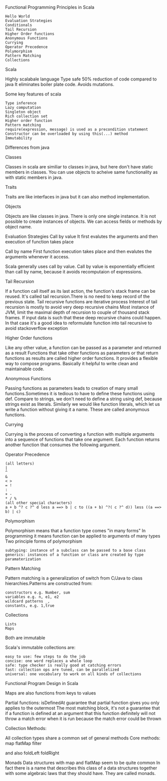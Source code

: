 Functional Programming Principles in Scala
    
    Hello World
    Evaluation Strategies
    Conditionals
    Tail Recursion
    Higher Order functions
    Anonymous Functions
    Currying
    Operator Precedence
    Polymorphism
    Pattern Matching
    Collections

Scala

Highly scalabale language
Type safe
50% reduction of code compared to java
It eliminates boiler plate code.
Avoids mutations.

Some key features of scala
    
    Type inference
    Lazy computation
    Singleton object
    Rich collection set
    Higher order function
    Pattern matching
    require(expression, message) is used as a precondition statement
    Constructor can be overloaded by using this(...) method
    Immutability

Differences from java

Classes

Classes in scala are similiar to classes in java, but here don't have static members in classes. You can use objects to acheive same functionality as with static members in java.

Traits

Traits are like interfaces in java but it can also method implementation.

Objects

Objects are like classes in java. There is only one single instance. It is not possible to create instances of objects. We can access fields or methods by object name.

Evaluation Strategies
Call by value
It first evalutes the arguments and then execution of function takes place

Call by name
First function execution takes place and then evalutes the arguments whenever it access.

Scala generally uses call by value. Call by value is exponentially efficient than call by name, because it avoids recomputaion of expressions.

Tail Recursion

If a function call itself as its last action, the function's stack frame can be reused. It's called tail recursion.There is no need to keep record of the previous state.
Tail recursive functions are iterative process
Interest of tail recursion is mostly to avoid very deep recursive chains
Most instance of JVM, limit the maximal depth of recursion to couple of thousand stack frames. If input data is such that these deep recursive chains could happen. In that case it's a good idea to reformulate function into tail recursive to avoid stackoverflow exception

Higher Order functions

Like any other value, a function can be passed as a parameter and returned as a result
Functions that take other functions as parameters or that return functions as results are called higher order functions.
It provides a flexible way to compose programs. Basically it helpful to write clean and maintainable code.

Anonymous Functions

Passing functions as parameters leads to creation of many small functions.Sometimes it is tedious to have to define these functions using def.
Compare to strings, we don't need to define a string using def, because strings exist as literals. Similarly we would like function literals,
which let us write a function without giving it a name. These are called anonymous functions.

Currying

Currying is the process of converting a function with multiple arguments into a sequence of functions that take one argument. Each function returns another function that consumes the following argument.

Operator Precedence

    (all letters)
    |
    ^
    &
    < >
    = !
    :
    + -
    * / %
    (all other special characters)
    a + b ^? c ?^ d less a ==> b | c to ((a + b) ^?( c ?^ d)) less ((a ==> b) | c)


Polymorphism

Polymorphism means that a function type comes "in many forms"
In programming it means function can be applied to arguments of many types
Two principle forms of polymorphism

    subtyping: instance of a subclass can be passed to a base class
    generics: instances of a function or class are created by type paramaterization

Pattern Matching

Pattern matching is a generalization of switch from C/Java to class hierarchies.Patterns are constructed from:

    constructors e.g. Number, sum
    variables e.g. n, e1, e2
    wildcard patterns _,
    constants, e.g. 1,true

Collections

    Lists
    Maps
Both are immutable

Scala's immutable collections are:

    easy to use: few steps to do the job
    concise: one word replaces a whole loop
    safe: type checker is really good at catching errors
    fast: collection ops are tuned, can be parallelized
    universal: one vocabulary to work on all kinds of collections


Functional Program Design in Scala

Maps are also functions from keys to values

Partial functions:
isDefinedAt guarantee that partial function gives you only applies to the outermost The most matching block, it's not a guarantee that if a function is defined at an argument that this function definitely will not throw a match error when it is run because the match error could be thrown

Collection Methods:

All collection types share a common set of general methods
Core methods:
map
flatMap
filter

and also
foldLeft
foldRight


Monads
Data structures with map and flatMap seem to be quite common
In fact there is a name that describes this class of a data structures together with some algebraic laws that they should have. They are called monads.
